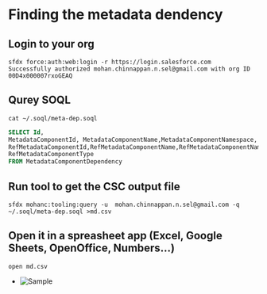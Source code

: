 # Finding the metadata dendency

## Login to your org
```
sfdx force:auth:web:login -r https://login.salesforce.com
Successfully authorized mohan.chinnappan.n.sel@gmail.com with org ID 00D4x000007rxoGEAQ
```

## Qurey SOQL

```
cat ~/.soql/meta-dep.soql 
```

```sql
SELECT Id, 
MetadataComponentId, MetadataComponentName,MetadataComponentNamespace,
RefMetadataComponentId,RefMetadataComponentName,RefMetadataComponentNamespace,
RefMetadataComponentType
FROM MetadataComponentDependency 
```

## Run tool to get the CSC output file
```
sfdx mohanc:tooling:query -u  mohan.chinnappan.n.sel@gmail.com -q ~/.soql/meta-dep.soql >md.csv
```

## Open it in a spreasheet app (Excel, Google Sheets, OpenOffice, Numbers...)
```
open md.csv
``` 
- ![Sample](img/md.png)

